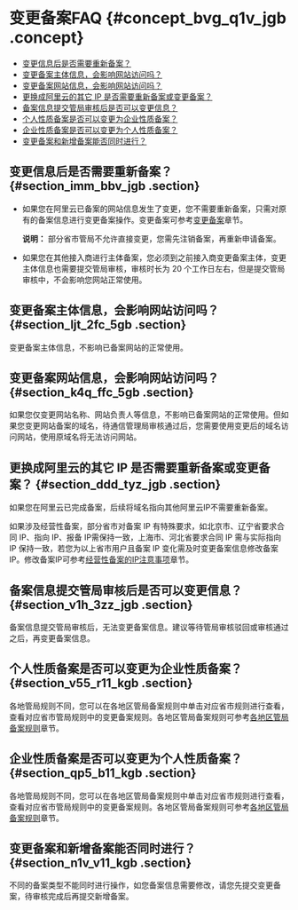 # 变更备案FAQ {#concept_bvg_q1v_jgb .concept}

-   [变更信息后是否需要重新备案？](#section_imm_bbv_jgb)
-   [变更备案主体信息，会影响网站访问吗？](#section_ljt_2fc_5gb)
-   [变更备案网站信息，会影响网站访问吗？](#section_k4q_ffc_5gb)
-   [更换成阿里云的其它 IP 是否需要重新备案或变更备案？](#section_ddd_tyz_jgb)
-   [备案信息提交管局审核后是否可以变更信息？](#section_v1h_3zz_jgb)
-   [个人性质备案是否可以变更为企业性质备案？](#section_v55_r11_kgb)
-   [企业性质备案是否可以变更为个人性质备案？](#section_qp5_b11_kgb)
-   [变更备案和新增备案能否同时进行？](#section_n1v_v11_kgb)

## 变更信息后是否需要重新备案？ {#section_imm_bbv_jgb .section}

-   如果您在阿里云已备案的网站信息发生了变更，您不需要重新备案，只需对原有的备案信息进行变更备案操作。变更备案可参考[变更备案](../../../../cn.zh-CN/管理查看ICP备案信息/变更备案.md#)章节。

    **说明：** 部分省市管局不允许直接变更，您需先注销备案，再重新申请备案。

-   如果您在其他接入商进行主体备案，您必须到之前接入商变更备案主体，变更主体信息也需要提交管局审核，审核时长为 20 个工作日左右，但是提交管局审核中，不会影响您网站正常使用。

## 变更备案主体信息，会影响网站访问吗？ {#section_ljt_2fc_5gb .section}

变更备案主体信息，不影响已备案网站的正常使用。

## 变更备案网站信息，会影响网站访问吗？ {#section_k4q_ffc_5gb .section}

如果您仅变更网站名称、网站负责人等信息，不影响已备案网站的正常使用。但如果您变更网站备案的域名，待通信管理局审核通过后，您需要使用变更后的域名访问网站，使用原域名将无法访问网站。

## 更换成阿里云的其它 IP 是否需要重新备案或变更备案？ {#section_ddd_tyz_jgb .section}

如果您在阿里云已完成备案，后续将域名指向其他阿里云IP不需要重新备案。

如果涉及经营性备案，部分省市对备案 IP 有特殊要求，如北京市、辽宁省要求合同 IP、指向 IP、报备 IP需保持一致，上海市、河北省要求合同 IP 需与实际指向 IP 保持一致，若您为以上省市用户且备案 IP 变化需及时变更备案信息修改备案 IP。修改备案IP可参考[经营性备案的IP注意事项](../../../../cn.zh-CN/公安备案与经营性备案/经营性备案.md#section_qyr_5b5_zdb)章节。

## 备案信息提交管局审核后是否可以变更信息？ {#section_v1h_3zz_jgb .section}

备案信息提交管局审核后，无法变更备案信息。建议等待管局审核驳回或审核通过之后，再变更备案信息。

## 个人性质备案是否可以变更为企业性质备案？ {#section_v55_r11_kgb .section}

各地管局规则不同，您可以在各地区管局备案规则中单击对应省市规则进行查看，查看对应省市管局规则中的变更备案规则。各地区管局备案规则可参考[各地区管局备案规则](../../../../cn.zh-CN/ICP备案前准备/学习管局规则/各地区管局备案规则.md#)章节。

## 企业性质备案是否可以变更为个人性质备案？ {#section_qp5_b11_kgb .section}

各地管局规则不同，您可以在各地区管局备案规则中单击对应省市规则进行查看，查看对应省市管局规则中的变更备案规则。各地区管局备案规则可参考[各地区管局备案规则](../../../../cn.zh-CN/ICP备案前准备/学习管局规则/各地区管局备案规则.md#)章节。

## 变更备案和新增备案能否同时进行？ {#section_n1v_v11_kgb .section}

不同的备案类型不能同时进行操作，如您备案信息需要修改，请您先提交变更备案，待审核完成后再提交新增备案。

